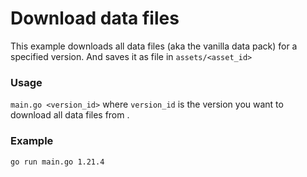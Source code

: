 # Download data files

This example downloads all data files (aka the vanilla data pack) for a specified version. And saves it as file in `assets/<asset_id>`

### Usage

`main.go <version_id>` where `version_id` is the version you want to download all data files from .

### Example
```sh
go run main.go 1.21.4
```
